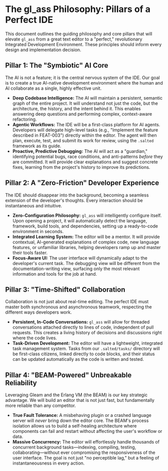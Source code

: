 # The gl_ass Philosophy: Pillars of a Perfect IDE

This document outlines the guiding philosophy and core pillars that will elevate `gl_ass` from a great text editor to a "perfect," revolutionary Integrated Development Environment. These principles should inform every design and implementation decision.

## Pillar 1: The "Symbiotic" AI Core

The AI is not a feature; it is the central nervous system of the IDE. Our goal is to create a true AI-native development environment where the human and AI collaborate as a single, highly effective unit.

-   **Deep Codebase Intelligence:** The AI will maintain a persistent, semantic graph of the entire project. It will understand not just the code, but the architecture, the history, and the intent behind it. This enables answering deep questions and performing complex, context-aware refactoring.
-   **Agentic Workflows:** The IDE will be a first-class platform for AI agents. Developers will delegate high-level tasks (e.g., "Implement the feature described in FEAT-003") directly within the editor. The agent will then plan, execute, test, and submit its work for review, using the `.salted` framework as its guide.
-   **Proactive, Predictive Debugging:** The AI will act as a "guardian," identifying potential bugs, race conditions, and anti-patterns *before* they are committed. It will provide clear explanations and suggest concrete fixes, learning from the project's history to improve its predictions.

## Pillar 2: A "Zero-Friction" Developer Experience

The IDE should disappear into the background, becoming a seamless extension of the developer's thoughts. Every interaction should be instantaneous and intuitive.

-   **Zero-Configuration Philosophy:** `gl_ass` will intelligently configure itself. Upon opening a project, it will automatically detect the language, framework, build tools, and dependencies, setting up a ready-to-code environment in seconds.
-   **Integrated Learning System:** The editor will be a mentor. It will provide contextual, AI-generated explanations of complex code, new language features, or unfamiliar libraries, helping developers ramp up and master their tools faster.
-   **Focus-Aware UI:** The user interface will dynamically adapt to the developer's current task. The debugging view will be different from the documentation-writing view, surfacing only the most relevant information and tools for the job at hand.

## Pillar 3: "Time-Shifted" Collaboration

Collaboration is not just about real-time editing. The perfect IDE must master both synchronous and asynchronous teamwork, respecting the different ways developers work.

-   **Persistent, In-Code Conversations:** `gl_ass` will allow for threaded conversations attached directly to lines of code, independent of pull requests. This creates a living history of decisions and discussions right where the code lives.
-   **Task-Driven Development:** The editor will have a lightweight, integrated task management system. Tasks from our `.salted/tasks/` directory will be first-class citizens, linked directly to code blocks, and their status can be updated automatically as the code is written and tested.

## Pillar 4: "BEAM-Powered" Unbreakable Reliability

Leveraging Gleam and the Erlang VM (the BEAM) is our key strategic advantage. We will build an editor that is not just fast, but fundamentally more reliable than any competitor.

-   **True Fault Tolerance:** A misbehaving plugin or a crashed language server will *never* bring down the editor core. The BEAM's process isolation allows us to build a self-healing architecture where components can fail and restart without affecting the user's workflow or data.
-   **Massive Concurrency:** The editor will effortlessly handle thousands of concurrent background tasks—indexing, compiling, testing, collaborating—without ever compromising the responsiveness of the user interface. The goal is not just "no perceptible lag," but a feeling of instantaneousness in every action.
